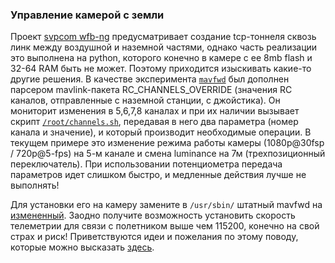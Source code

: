 ### Управление камерой с земли

Проект [svpcom wfb-ng](https://github.com/svpcom/wfb-ng) предусматривает создание tcp-тоннеля сквозь линк между воздушной и наземной частями, однако часть реализации это выполнена на python, которого конечно в камере с ее 8mb flash и 32-64 RAM быть не может.
Поэтому приходится изыскивать какие-то другие решения. В качестве эксперимента [`mavfwd`](https://github.com/OpenIPC/sandbox-fpv/tree/master/mavfwd) был дополнен парсером mavlink-пакета RC_CHANNELS_OVERRIDE (значения RC каналов, отправленные с наземной станции, с джойстика).
Он мониторит изменения в 5,6,7,8 каналах и при их наличии вызывает скрипт [`/root/channels.sh`](https://github.com/OpenIPC/sandbox-fpv/tree/master/gk7205v200/root), передавая в него два параметра (номер канала и значение), и который производит необходимые операции. В текущем примере это изменение режима работы камеры (1080p@30fsp / 720p@5-fps) на 5-м канале и смена luminance на 7м (трехпозиционный переключатель).
При использовании потенциометра передача параметров идет слишком быстро, и медленные действия лучше не выполнять!

Для установки его на камеру замените в `/usr/sbin/` штатный mavfwd на [измененный](https://github.com/OpenIPC/sandbox-fpv/tree/master/gk7205v200/usr/sbin). Заодно получите возможность установить скорость телеметрии для связи с полетником выше чем 115200, конечно на свой страх и риск!
Приветствуются идеи и пожелания по этому поводу, которые можно высказать [здесь](https://t.me/+BMyMoolVOpkzNWUy).
